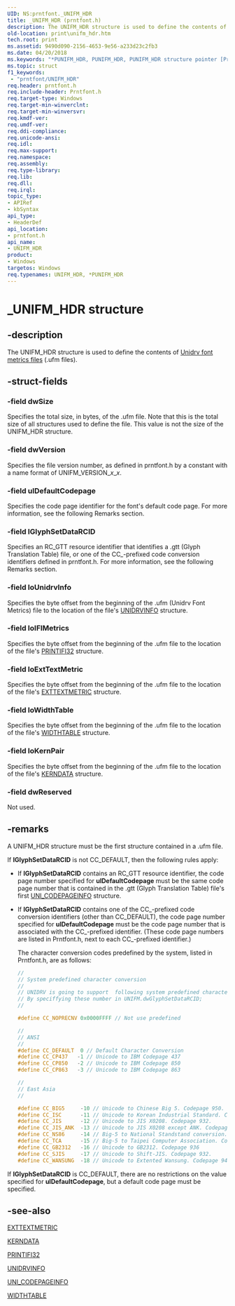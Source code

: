 ```yaml
---
UID: NS:prntfont._UNIFM_HDR
title: _UNIFM_HDR (prntfont.h)
description: The UNIFM_HDR structure is used to define the contents of Unidrv font metrics files (.ufm files).
old-location: print\unifm_hdr.htm
tech.root: print
ms.assetid: 9490d090-2156-4653-9e56-a233d23c2fb3
ms.date: 04/20/2018
ms.keywords: "*PUNIFM_HDR, PUNIFM_HDR, PUNIFM_HDR structure pointer [Print Devices], UNIFM_HDR, UNIFM_HDR structure [Print Devices], _UNIFM_HDR, print.unifm_hdr, print_unidrv-pscript_fonts_eaf5dd18-df64-41bc-91b5-836b6ed165b6.xml, prntfont/PUNIFM_HDR, prntfont/UNIFM_HDR"
ms.topic: struct
f1_keywords:
 - "prntfont/UNIFM_HDR"
req.header: prntfont.h
req.include-header: Prntfont.h
req.target-type: Windows
req.target-min-winverclnt: 
req.target-min-winversvr: 
req.kmdf-ver: 
req.umdf-ver: 
req.ddi-compliance: 
req.unicode-ansi: 
req.idl: 
req.max-support: 
req.namespace: 
req.assembly: 
req.type-library: 
req.lib: 
req.dll: 
req.irql: 
topic_type:
- APIRef
- kbSyntax
api_type:
- HeaderDef
api_location:
- prntfont.h
api_name:
- UNIFM_HDR
product:
- Windows
targetos: Windows
req.typenames: UNIFM_HDR, *PUNIFM_HDR
---
```


# _UNIFM_HDR structure

## -description

The UNIFM_HDR structure is used to define the contents of [Unidrv font metrics files](https://docs.microsoft.com/windows-hardware/drivers/print/customized-font-management) (.ufm files).

## -struct-fields

### -field dwSize

Specifies the total size, in bytes, of the .ufm file. Note that this is the total size of all structures used to define the file. This value is not the size of the UNIFM_HDR structure.

### -field dwVersion

Specifies the file version number, as defined in prntfont.h by a constant with a name format of UNIFM_VERSION_*x*_*x*.

### -field ulDefaultCodepage

Specifies the code page identifier for the font's default code page. For more information, see the following Remarks section.

### -field lGlyphSetDataRCID

Specifies an RC_GTT resource identifier that identifies a .gtt (Glyph Translation Table) file, or one of the CC_-prefixed code conversion identifiers defined in prntfont.h. For more information, see the following Remarks section.

### -field loUnidrvInfo

Specifies the byte offset from the beginning of the .ufm (Unidrv Font Metrics) file to the location of the file's [UNIDRVINFO](https://docs.microsoft.com/windows-hardware/drivers/ddi/content/prntfont/ns-prntfont-_unidrvinfo) structure.

### -field loIFIMetrics

Specifies the byte offset from the beginning of the .ufm file to the location of the file's [PRINTIFI32](https://docs.microsoft.com/windows-hardware/drivers/ddi/content/prntfont/ns-prntfont-_printifi32) structure.

### -field loExtTextMetric

Specifies the byte offset from the beginning of the .ufm file to the location of the file's [EXTTEXTMETRIC](https://docs.microsoft.com/windows-hardware/drivers/ddi/content/prntfont/ns-prntfont-_exttextmetric) structure.

### -field loWidthTable

Specifies the byte offset from the beginning of the .ufm file to the location of the file's [WIDTHTABLE](https://docs.microsoft.com/windows-hardware/drivers/ddi/content/prntfont/ns-prntfont-_widthtable) structure.

### -field loKernPair

Specifies the byte offset from the beginning of the .ufm file to the location of the file's [KERNDATA](https://docs.microsoft.com/windows-hardware/drivers/ddi/content/prntfont/ns-prntfont-_kerndata) structure.

### -field dwReserved

Not used.

## -remarks

A UNIFM_HDR structure must be the first structure contained in a .ufm file.

If **lGlyphSetDataRCID** is not CC_DEFAULT, then the following rules apply:

- If **lGlyphSetDataRCID** contains an RC_GTT resource identifier, the code page number specified for **ulDefaultCodepage** must be the same code page number that is contained in the .gtt (Glyph Translation Table) file's first [UNI_CODEPAGEINFO](https://docs.microsoft.com/windows-hardware/drivers/ddi/content/prntfont/ns-prntfont-_uni_codepageinfo) structure.

- If **lGlyphSetDataRCID** contains one of the CC_-prefixed code conversion identifiers (other than CC_DEFAULT), the code page number specified for **ulDefaultCodepage** must be the code page number that is associated with the CC_-prefixed identifier. (These code page numbers are listed in Prntfont.h, next to each CC_-prefixed identifier.)

    The character conversion codes predefined by the system, listed in Prntfont.h, are as follows:

    ```cpp
    //
    // System predefined character conversion
    //
    // UNIDRV is going to support  following system predefined character conversion.
    // By speciffying these number in UNIFM.dwGlyphSetDataRCID;
    //

    #define CC_NOPRECNV 0x0000FFFF // Not use predefined

    //
    // ANSI
    //
    #define CC_DEFAULT  0 // Default Character Conversion
    #define CC_CP437   -1 // Unicode to IBM Codepage 437
    #define CC_CP850   -2 // Unicode to IBM Codepage 850
    #define CC_CP863   -3 // Unicode to IBM Codepage 863

    //
    // East Asia
    //

    #define CC_BIG5     -10 // Unicode to Chinese Big 5. Codepage 950.
    #define CC_ISC      -11 // Unicode to Korean Industrial Standard. Codepage 949.
    #define CC_JIS      -12 // Unicode to JIS X0208. Codepage 932.
    #define CC_JIS_ANK  -13 // Unicode to JIS X0208 except ANK. Codepage 932.
    #define CC_NS86     -14 // Big-5 to National Standstand conversion. Codepage 950
    #define CC_TCA      -15 // Big-5 to Taipei Computer Association. Codepage 950.
    #define CC_GB2312   -16 // Unicode to GB2312. Codepage 936
    #define CC_SJIS     -17 // Unicode to Shift-JIS. Codepage 932.
    #define CC_WANSUNG  -18 // Unicode to Extented Wansung. Codepage 949.
    ```

If **lGlyphSetDataRCID** is CC_DEFAULT, there are no restrictions on the value specified for **ulDefaultCodepage**, but a default code page must be specified.

## -see-also

[EXTTEXTMETRIC](https://docs.microsoft.com/windows-hardware/drivers/ddi/content/prntfont/ns-prntfont-_exttextmetric)

[KERNDATA](https://docs.microsoft.com/windows-hardware/drivers/ddi/content/prntfont/ns-prntfont-_kerndata)

[PRINTIFI32](https://docs.microsoft.com/windows-hardware/drivers/ddi/content/prntfont/ns-prntfont-_printifi32)

[UNIDRVINFO](https://docs.microsoft.com/windows-hardware/drivers/ddi/content/prntfont/ns-prntfont-_unidrvinfo)

[UNI_CODEPAGEINFO](https://docs.microsoft.com/windows-hardware/drivers/ddi/content/prntfont/ns-prntfont-_uni_codepageinfo)

[WIDTHTABLE](https://docs.microsoft.com/windows-hardware/drivers/ddi/content/prntfont/ns-prntfont-_widthtable)
